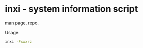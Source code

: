 # inxi - system information script

[man page](https://manpages.org/inxi), [repo](https://github.com/smxi/inxi).

Usage:

```sh
inxi -Fxxxrz
```
